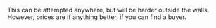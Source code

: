 This can be attempted anywhere, but will be harder outside the walls. However, prices are if anything better, if you can find a buyer.